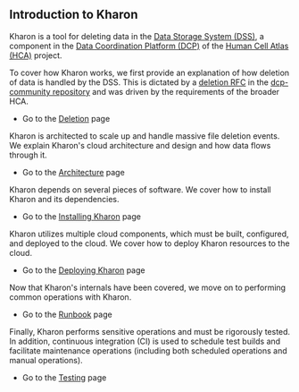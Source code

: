 Introduction to Kharon
------------------------

Kharon is a tool for deleting data in the [Data Storage System (DSS)](https://github.com/HumanCellAtlas/data-store),
a component in the [Data Coordination Platform (DCP)](https://github.com/HumanCellAtlas/dcp-community)
of the [Human Cell Atlas (HCA)](https://github.com/HumanCellAtlas) project.

To cover how Kharon works, we first provide an explanation of how deletion of data is handled by the DSS. This is
dictated by a [deletion RFC](https://github.com/HumanCellAtlas/dcp-community/blob/master/rfcs/text/0004-dss-deletion-process.md)
in the [dcp-community repository](https://github.com/HumanCellAtlas/dcp-community) and was driven by the
requirements of the broader HCA.

* Go to the [Deletion](deletion) page

Kharon is architected to scale up and handle massive file deletion events. We explain Kharon's cloud
architecture and design and how data flows through it.

* Go to the [Architecture](arch) page

Kharon depends on several pieces of software. We cover how to install Kharon and its dependencies.

* Go to the [Installing Kharon](install) page

Kharon utilizes multiple cloud components, which must be built, configured, and deployed to the cloud.
We cover how to deploy Kharon resources to the cloud.

* Go to the [Deploying Kharon](deploy) page

Now that Kharon's internals have been covered, we move on to performing common operations with Kharon.

* Go to the [Runbook](runbook) page

Finally, Kharon performs sensitive operations and must be rigorously tested. In addition, continuous
integration (CI) is used to schedule test builds and facilitate maintenance operations (including both
scheduled operations and manual operations).

* Go to the [Testing](tests) page
